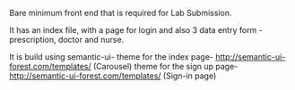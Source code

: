 Bare minimum front end that is required for Lab Submission.

It has an index file, with a page for login and also 3 data entry form - prescription, doctor and nurse.

It is build using semantic-ui-
	theme for the index page- http://semantic-ui-forest.com/templates/ (Carousel)
	theme for the sign up page- http://semantic-ui-forest.com/templates/ (Sign-in page)